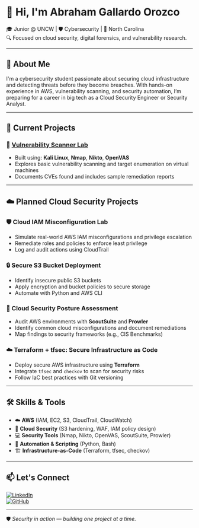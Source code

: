 # 👋 Hi, I'm Abraham Gallardo Orozco

🎓 Junior @ UNCW | 🛡️ Cybersecurity | 📍 North Carolina  
🔍 Focused on cloud security, digital forensics, and vulnerability research.

---

## 💼 About Me

I'm a cybersecurity student passionate about securing cloud infrastructure and detecting threats before they become breaches. With hands-on experience in AWS, vulnerability scanning, and security automation, I’m preparing for a career in big tech as a Cloud Security Engineer or Security Analyst.

---

## 🔧 Current Projects

### 🔐 [Vulnerability Scanner Lab](https://github.com/your-username/vulnerability-scanner-lab)
- Built using: **Kali Linux**, **Nmap**, **Nikto**, **OpenVAS**
- Explores basic vulnerability scanning and target enumeration on virtual machines
- Documents CVEs found and includes sample remediation reports

---

## ☁️ Planned Cloud Security Projects

### 🛡️ Cloud IAM Misconfiguration Lab
- Simulate real-world AWS IAM misconfigurations and privilege escalation
- Remediate roles and policies to enforce least privilege
- Log and audit actions using CloudTrail

### 🔒 Secure S3 Bucket Deployment
- Identify insecure public S3 buckets
- Apply encryption and bucket policies to secure storage
- Automate with Python and AWS CLI

### 🧰 Cloud Security Posture Assessment
- Audit AWS environments with **ScoutSuite** and **Prowler**
- Identify common cloud misconfigurations and document remediations
- Map findings to security frameworks (e.g., CIS Benchmarks)

### ☁️ Terraform + tfsec: Secure Infrastructure as Code
- Deploy secure AWS infrastructure using **Terraform**
- Integrate `tfsec` and `checkov` to scan for security risks
- Follow IaC best practices with Git versioning

---

## 🛠 Skills & Tools

- ☁️ **AWS** (IAM, EC2, S3, CloudTrail, CloudWatch)
- 🔐 **Cloud Security** (S3 hardening, WAF, IAM policy design)
- 💻 **Security Tools** (Nmap, Nikto, OpenVAS, ScoutSuite, Prowler)
- 🧪 **Automation & Scripting** (Python, Bash)
- 🏗️ **Infrastructure-as-Code** (Terraform, tfsec, checkov)

---

## 📫 Let's Connect

[![LinkedIn](https://img.shields.io/badge/LinkedIn-Connect-blue?logo=linkedin)](https://www.linkedin.com/in/abrahamgo)  
[![GitHub](https://img.shields.io/badge/GitHub-Follow-black?logo=github)](https://github.com/abrahamgo)

---

🛡️ *Security in action — building one project at a time.*
